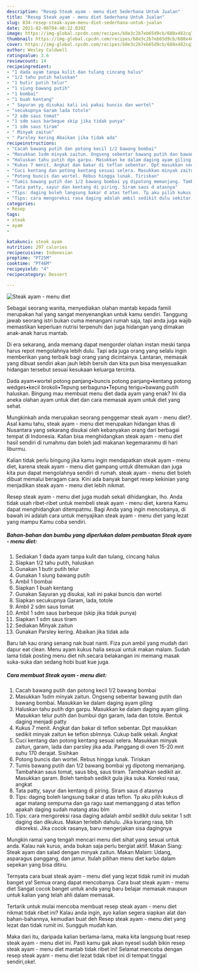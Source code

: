 ```yaml
---
description: "Resep Steak ayam - menu diet Sederhana Untuk Jualan"
title: "Resep Steak ayam - menu diet Sederhana Untuk Jualan"
slug: 834-resep-steak-ayam-menu-diet-sederhana-untuk-jualan
date: 2021-02-06T04:48:22.039Z
image: https://img-global.cpcdn.com/recipes/b8e3c2b7eb65d9cb/680x482cq70/steak-ayam-menu-diet-foto-resep-utama.jpg
thumbnail: https://img-global.cpcdn.com/recipes/b8e3c2b7eb65d9cb/680x482cq70/steak-ayam-menu-diet-foto-resep-utama.jpg
cover: https://img-global.cpcdn.com/recipes/b8e3c2b7eb65d9cb/680x482cq70/steak-ayam-menu-diet-foto-resep-utama.jpg
author: Wesley Caldwell
ratingvalue: 3.6
reviewcount: 14
recipeingredient:
- "1 dada ayam tanpa kulit dan tulang cincang halus"
- "1/2 tahu putih haluskan"
- "1 butir putih telur"
- "1 siung bawang putih"
- "1 bombai"
- "1 buah kentang"
- " Sayuran yg disukai kali ini pakai buncis dan wortel"
- "secukupnya Garam lada totole"
- "2 sdm saus tomat"
- "1 sdm saus barbeque skip jika tidak punya"
- "1 sdm saus tiram"
- " Minyak zaitun"
- " Parsley kering Abaikan jika tidak ada"
recipeinstructions:
- "Cacah bawang putih dan potong kecil 1/2 bawang bombai"
- "Masukkan 1sdm minyak zaitun. Ongseng sebentar bawang putih dan bawang bombai. Masukkan ke dalam daging ayam giling"
- "Haluskan tahu putih dgn garpu. Masukkan ke dalam daging ayam giling. Masukkan telur putih dan bumbui dgn garam, lada dan totole. Bentuk daging menjadi patty"
- "Kukus 7 menit. Angkat dan bakar di teflon sebentar. Dpt masukkan sedikit minyak zaitun ke teflon sblmnya. Cukup balik sekali. Angkat"
- "Cuci kentang dan potong kentang sesuai selera. Masukkan minyak zaitun, garam, lada dan parsley jika ada. Panggang di oven 15-20 mnt suhu 170 derajat. Sisihkan"
- "Potong buncis dan wortel. Rebus hingga lunak. Tiriskan"
- "Tumis bawang putih dan 1/2 bawang bombai yg dipotong memanjang. Tambahkan saus tomat, saus bbq, saus tiram. Tambahkan sedikit air. Masukkan garam. Boleh tambah sedikit gula jika suka. Koreksi rasa, angkat"
- "Tata patty, sayur dan kentang di piring. Siram saus d atasnya"
- "Tips: daging boleh langsung bakar d atas teflon. Tp aku pilih kukus dl agar matang sempurna dan ga ragu saat memanggang d atas teflon apakah daging sudah matang atau blm"
- "Tips: cara mengoreksi rasa daging adalah ambil sedikit dulu sekitar 1 sdt daging dan dikukus. Makan terlebih dahulu. Jika kurang rasa, blh dikoreksi. Jika cocok rasanya, baru mengerjakan sisa dagingnya"
categories:
- Resep
tags:
- steak
- ayam
- 

katakunci: steak ayam  
nutrition: 297 calories
recipecuisine: Indonesian
preptime: "PT25M"
cooktime: "PT46M"
recipeyield: "4"
recipecategory: Dessert

---
```



![Steak ayam - menu diet](https://img-global.cpcdn.com/recipes/b8e3c2b7eb65d9cb/680x482cq70/steak-ayam-menu-diet-foto-resep-utama.jpg)

Sebagai seorang wanita, menyediakan olahan mantab kepada famili merupakan hal yang sangat menyenangkan untuk kamu sendiri. Tanggung jawab seorang istri bukan cuma menangani rumah saja, tapi anda juga wajib memastikan keperluan nutrisi terpenuhi dan juga hidangan yang dimakan anak-anak harus mantab.

Di era  sekarang, anda memang dapat mengorder olahan instan meski tanpa harus repot mengolahnya lebih dulu. Tapi ada juga orang yang selalu ingin memberikan yang terbaik bagi orang yang dicintainya. Lantaran, memasak yang dibuat sendiri akan jauh lebih bersih dan kita pun bisa menyesuaikan hidangan tersebut sesuai kesukaan keluarga tercinta. 

Dada ayam•wortel potong panjang•buncis potong panjang•kentang potong wedges•kecil brokoli•Tepung serbaguna•Tepung terigu•bawang putih haluskan. Bingung mau membuat menu diet dada ayam yang enak? Ini dia aneka olahan ayam untuk diet dan cara memasak ayam untuk diet yang sehat.

Mungkinkah anda merupakan seorang penggemar steak ayam - menu diet?. Asal kamu tahu, steak ayam - menu diet merupakan hidangan khas di Nusantara yang sekarang disukai oleh kebanyakan orang dari berbagai tempat di Indonesia. Kalian bisa menghidangkan steak ayam - menu diet hasil sendiri di rumahmu dan boleh jadi makanan kegemaranmu di hari liburmu.

Kalian tidak perlu bingung jika kamu ingin mendapatkan steak ayam - menu diet, karena steak ayam - menu diet gampang untuk ditemukan dan juga kita pun dapat mengolahnya sendiri di rumah. steak ayam - menu diet boleh dibuat memalui beragam cara. Kini ada banyak banget resep kekinian yang menjadikan steak ayam - menu diet lebih nikmat.

Resep steak ayam - menu diet juga mudah sekali dihidangkan, lho. Anda tidak usah ribet-ribet untuk membeli steak ayam - menu diet, karena Kamu dapat menghidangkan ditempatmu. Bagi Anda yang ingin mencobanya, di bawah ini adalah cara untuk menyajikan steak ayam - menu diet yang lezat yang mampu Kamu coba sendiri.

<!--inarticleads1-->

##### Bahan-bahan dan bumbu yang diperlukan dalam pembuatan Steak ayam - menu diet:

1. Sediakan 1 dada ayam tanpa kulit dan tulang, cincang halus
1. Siapkan 1/2 tahu putih, haluskan
1. Gunakan 1 butir putih telur
1. Gunakan 1 siung bawang putih
1. Ambil 1 bombai
1. Siapkan 1 buah kentang
1. Gunakan  Sayuran yg disukai, kali ini pakai buncis dan wortel
1. Siapkan secukupnya Garam, lada, totole
1. Ambil 2 sdm saus tomat
1. Ambil 1 sdm saus barbeque (skip jika tidak punya)
1. Siapkan 1 sdm saus tiram
1. Sediakan  Minyak zaitun
1. Gunakan  Parsley kering. Abaikan jika tidak ada


Baru lah kau orang senang nak buat nanti. Fiza pun ambil yang mudah dari dapur eat clean. Menu ayam kukus halia sesuai untuk makan malam. Sudah lama tidak posting menu diet nih.secara belakangan ini memang masak suka-suka dan sedang hobi buat kue juga. 

<!--inarticleads2-->

##### Cara membuat Steak ayam - menu diet:

1. Cacah bawang putih dan potong kecil 1/2 bawang bombai
1. Masukkan 1sdm minyak zaitun. Ongseng sebentar bawang putih dan bawang bombai. Masukkan ke dalam daging ayam giling
1. Haluskan tahu putih dgn garpu. Masukkan ke dalam daging ayam giling. Masukkan telur putih dan bumbui dgn garam, lada dan totole. Bentuk daging menjadi patty
1. Kukus 7 menit. Angkat dan bakar di teflon sebentar. Dpt masukkan sedikit minyak zaitun ke teflon sblmnya. Cukup balik sekali. Angkat
1. Cuci kentang dan potong kentang sesuai selera. Masukkan minyak zaitun, garam, lada dan parsley jika ada. Panggang di oven 15-20 mnt suhu 170 derajat. Sisihkan
1. Potong buncis dan wortel. Rebus hingga lunak. Tiriskan
1. Tumis bawang putih dan 1/2 bawang bombai yg dipotong memanjang. Tambahkan saus tomat, saus bbq, saus tiram. Tambahkan sedikit air. Masukkan garam. Boleh tambah sedikit gula jika suka. Koreksi rasa, angkat
1. Tata patty, sayur dan kentang di piring. Siram saus d atasnya
1. Tips: daging boleh langsung bakar d atas teflon. Tp aku pilih kukus dl agar matang sempurna dan ga ragu saat memanggang d atas teflon apakah daging sudah matang atau blm
1. Tips: cara mengoreksi rasa daging adalah ambil sedikit dulu sekitar 1 sdt daging dan dikukus. Makan terlebih dahulu. Jika kurang rasa, blh dikoreksi. Jika cocok rasanya, baru mengerjakan sisa dagingnya


Mungkin ramai yang tengah mencari menu diet sihat yang sesuai untuk anda. Kalau nak kurus, anda bukan saja perlu bergiat aktif. Makan Siang: Steak ayam dan salad dengan minyak zaitun. Makan Malam: Udang, asparagus panggang, dan jamur. Itulah pilihan menu diet karbo dalam sepekan yang bisa ditiru. 

Ternyata cara buat steak ayam - menu diet yang lezat tidak rumit ini mudah banget ya! Semua orang dapat mencobanya. Cara buat steak ayam - menu diet Sangat cocok banget untuk anda yang baru belajar memasak maupun untuk kalian yang telah ahli dalam memasak.

Tertarik untuk mulai mencoba membuat resep steak ayam - menu diet nikmat tidak ribet ini? Kalau anda ingin, ayo kalian segera siapkan alat dan bahan-bahannya, kemudian buat deh Resep steak ayam - menu diet yang lezat dan tidak rumit ini. Sungguh mudah kan. 

Maka dari itu, daripada kalian berlama-lama, maka kita langsung buat resep steak ayam - menu diet ini. Pasti kamu gak akan nyesel sudah bikin resep steak ayam - menu diet mantab tidak ribet ini! Selamat mencoba dengan resep steak ayam - menu diet lezat tidak ribet ini di tempat tinggal sendiri,oke!.


